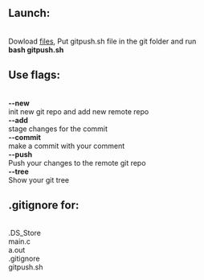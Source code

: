 <h2>Launch:</h2><br>
Dowload <a href='https://github.com/zabavnov/gitpush/archive/master.zip'>files</a>, Put gitpush.sh file in the git folder and run <br>
<b>bash gitpush.sh</b>

<h2>Use flags:</h2><br>
<b>--new</b><br>
init new git repo and add new remote repo<br>
<b>--add</b><br>
stage changes for the commit<br>
<b>--commit</b><br>
make a commit with your comment<br>
<b>--push</b><br>
Push your changes to the remote git repo<br>
<b>--tree</b><br>
Show your git tree<br>

<b><h2>.gitignore for:</h2></b><br>
.DS_Store<br>
main.c<br>
a.out<br>
.gitignore<br>
gitpush.sh
